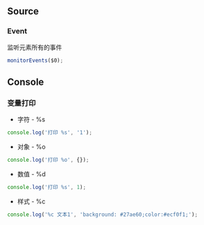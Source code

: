 ## Source

### Event

监听元素所有的事件

```javascript
monitorEvents($0);
```

## Console

### 变量打印

-   字符 - %s

```javascript
console.log('打印 %s', '1');
```

-   对象 - %o

```javascript
console.log('打印 %o', {});
```

-   数值 - %d

```javascript
console.log('打印 %s', 1);
```

-   样式 - %c

```javascript
console.log('%c 文本1', 'background: #27ae60;color:#ecf0f1;');
```
